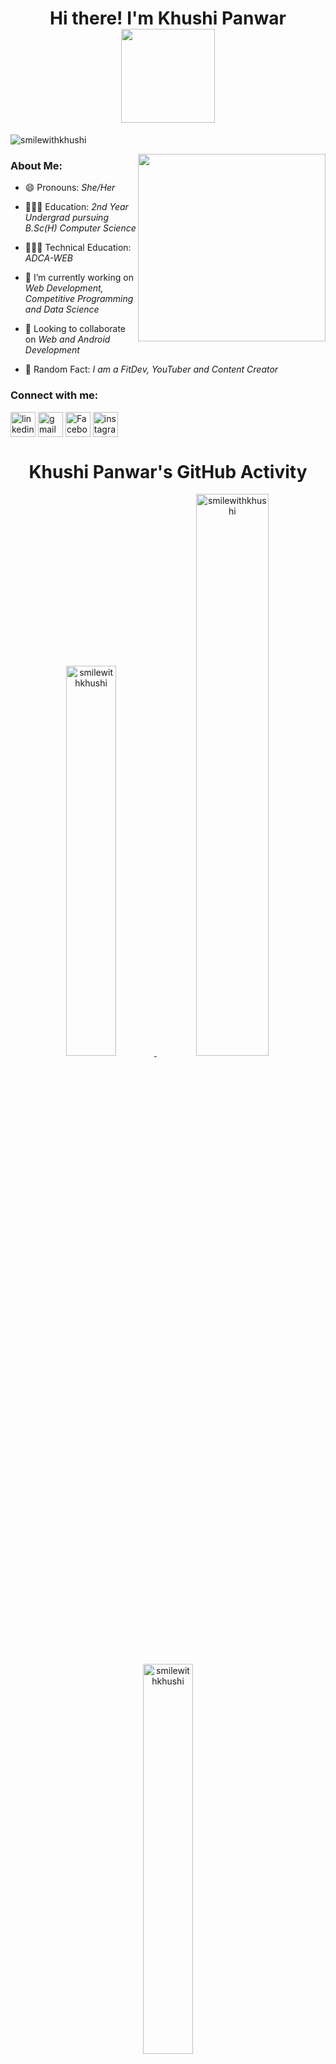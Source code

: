 <h1 align="center">Hi there! I'm Khushi Panwar <br> <img src="https://c.tenor.com/neqnFd4CHWAAAAAC/up-wave.gif" width=150 /> </h1>
<p align="left"><img src="https://komarev.com/ghpvc/?username=smilewithkhushi&label=Profile%20views&color=0e75b6&style=flat" alt="smilewithkhushi"/></p>

<img align="right" src="https://c.tenor.com/Rft05nnPfpgAAAAM/sewa-rumah-nak-baya-bile.gif" width=300 margin="20px"/>
<h3 align="left">About Me: </h3>

- 😄 Pronouns: *She/Her*

- 👩🏻‍💻 Education: *2nd Year Undergrad pursuing B.Sc(H) Computer Science*

- 👩🏻‍💻 Technical Education: *ADCA-WEB*

- 🌱 I’m currently working on *Web Development, Competitive Programming and Data Science*

- 🤝 Looking to collaborate on *Web and Android Development*

- 🎨 Random Fact: *I am a FitDev, YouTuber and Content Creator*


<h3 align="left">Connect with me:</h3>
<p align="left">
<a href="https://linkedin.com/in/smilewithkhushi" target="blank"><img align="center" src="https://www.vectorlogo.zone/logos/linkedin/linkedin-icon.svg" alt="linkedin" height="40" width="40" /></a>
<a href="mailto:smilewithkhushiyt@gmail.com" target="blank"><img align="center" src="https://www.vectorlogo.zone/logos/gmail/gmail-icon.svg" alt="gmail" height="40" width="40" /></a>
<a href="https://facebook.com/in/smilewithkhushi1" target="blank"><img align="center" src="https://www.vectorlogo.zone/logos/facebook/facebook-official.svg" alt="Facebook" height="40" width="40" /></a>
<a href="https://instagram.com/in/smilewithkhushi_" target="blank"><img align="center" src="https://www.vectorlogo.zone/logos/instagram/instagram-official.svg" alt="instagram" height="40" width="40" /></a>

  
  <h1 align="center"> Khushi Panwar's GitHub Activity </h1>  
 <p align="center"><a href="https://github.com/smilewithkhushi">
<img width=40% src="https://github-readme-stats.vercel.app/api/top-langs?username=smilewithkhushi&show_icons=true&locale=en&layout=compact" alt="smilewithkhushi" />
<img width=48% src="https://github-readme-stats.vercel.app/api?username=smilewithkhushi&show_icons=true&locale=en" alt="smilewithkhushi" />
<img width=40% src="https://github-readme-streak-stats.herokuapp.com/?user=smilewithkhushi&" alt="smilewithkhushi" /></p>
<img alt="Khushi's Activity Graph" width="99%" src="https://activity-graph.herokuapp.com/graph?username=smilewithkhushi&bg_color=FFFFFF&color=000000&line=#38940A&point=000000&hide_border=true">
